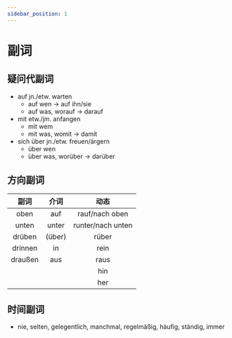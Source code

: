 ```yaml
---
sidebar_position: 1
---
```


# 副词

## 疑问代副词

* auf jn./etw. warten
  * auf wen -> auf ihn/sie
  * auf was, worauf -> darauf
* mit etw./jm. anfangen
  * mit wem
  * mit was, womit -> damit
* sich über jn./etw. freuen/ärgern
  * über wen
  * über was, worüber -> darüber

## 方向副词

|  副词   |  介词  |       动态        |
| :-----: | :----: | :---------------: |
|  oben   |  auf   |  rauf/nach oben   |
|  unten  | unter  | runter/nach unten |
| drüben  | (über) |       rüber       |
| drinnen |   in   |       rein        |
| draußen |  aus   |       raus        |
|         |        |        hin        |
|         |        |        her        |

## 时间副词

* nie, selten, gelegentlich, manchmal, regelmäßig, häufig, ständig, immer
